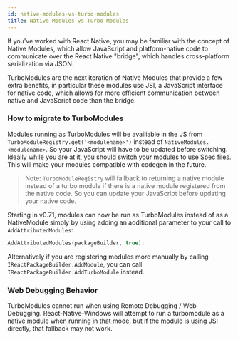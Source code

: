 ```yaml
---
id: native-modules-vs-turbo-modules
title: Native Modules vs Turbo Modules
---
```


If you've worked with React Native, you may be familiar with the concept of Native Modules, which allow JavaScript and platform-native code to communicate over the React Native "bridge", which handles cross-platform serialization via JSON.

TurboModules are the next iteration of Native Modules that provide a few extra benefits, in particular these modules use JSI, a JavaScript interface for native code, which allows for more efficient communication between native and JavaScript code than the bridge.

### How to migrate to TurboModules

Modules running as TurboModules will be availiable in the JS from `TurboModuleRegistry.get('<modulename>')` instead of `NativeModules.<modulename>`.  So your JavaScript will have to be updated before switching.  Ideally while you are at it, you should switch your modules to use [Spec files](https://reactnative.dev/docs/the-new-architecture/pillars-turbomodules#2-javascript-specification). This will make your modules compatible with codegen in the future.  

>Note: `TurboModuleRegistry` will fallback to returning a native module instead of a turbo module if there is a native module registered from the native code. So you can update your JavaScript before updating your native code.

Starting in v0.71, modules can now be run as TurboModules instead of as a NativeModule simply by using adding an additional parameter to your call to `AddAttributedModules`:

```cpp
AddAttributedModules(packageBuilder, true);
```

Alternatively if you are registering modules more manually by calling `IReactPackageBuilder.AddModule`, you can call `IReactPackageBuilder.AddTurboModule` instead.


### Web Debugging Behavior

TurboModules cannot run when using Remote Debugging / Web Debugging.  React-Native-Windows will attempt to run a turbomodule as a native module when running in that mode, but if the module is using JSI directly, that fallback may not work.

